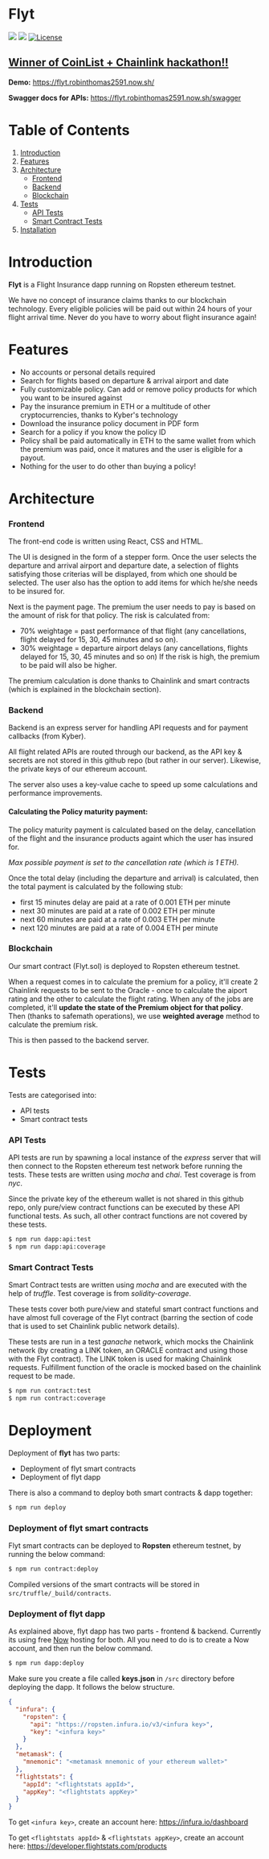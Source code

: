# Flyt
![](https://img.shields.io/badge/nodejs-12.04-blue.svg)
![](https://img.shields.io/badge/solidity-0.5.8-red)
[![License](https://img.shields.io/badge/license-MIT-green.svg)](https://opensource.org/licenses/MIT)

## [Winner of CoinList + Chainlink hackathon!!](https://blog.chain.link/winners-of-the-chainlink-virtual-hackathon/)

**Demo:** https://flyt.robinthomas2591.now.sh/

**Swagger docs for APIs:** https://flyt.robinthomas2591.now.sh/swagger

# Table of Contents
1. [Introduction](#introduction)
2. [Features](#features)
3. [Architecture](#architecture)
    - [Frontend](#frontend)
    - [Backend](#backend)
    - [Blockchain](#blockchain)
4. [Tests](#tests)
    - [API Tests](#api-tests)
    - [Smart Contract Tests](#smart-contract-tests)
5. [Installation](#installation)

# Introduction
**Flyt** is a Flight Insurance dapp running on Ropsten ethereum testnet.

We have no concept of insurance claims thanks to our blockchain technology. Every eligible policies will be paid out within 24 hours of your flight arrival time. Never do you have to worry about flight insurance again!

# Features
* No accounts or personal details required
* Search for flights based on departure & arrival airport and date
* Fully customizable policy. Can add or remove policy products for which you want to be insured against
* Pay the insurance premium in ETH or a multitude of other cryptocurrencies, thanks to Kyber's technology
* Download the insurance policy document in PDF form
* Search for a policy if you know the policy ID
* Policy shall be paid automatically in ETH to the same wallet from which the premium was paid, once it matures and the user is eligible for a payout.
* Nothing for the user to do other than buying a policy!

# Architecture

### Frontend
The front-end code is written using React, CSS and HTML.

The UI is designed in the form of a stepper form. Once the user selects the departure and arrival airport and departure date, a selection of flights satisfying those criterias will be displayed, from which one should be selected. The user also has the option to add items for which he/she needs to be insured for.

Next is the payment page. The premium the user needs to pay is based on the amount of risk for that policy. The risk is calculated from:
- 70% weightage = past performance of that flight (any cancellations, flight delayed for 15, 30, 45 minutes and so on).
- 30% weightage = departure airport delays (any cancellations, flights delayed for 15, 30, 45 minutes and so on)
If the risk is high, the premium to be paid will also be higher.

The premium calculation is done thanks to Chainlink and smart contracts (which is explained in the blockchain section).

### Backend
Backend is an express server for handling API requests and for payment callbacks (from Kyber).

All flight related APIs are routed through our backend, as the API key & secrets are not stored in this github repo (but rather in our server). Likewise, the private keys of our ethereum account.

The server also uses a key-value cache to speed up some calculations and performance improvements.

#### Calculating the Policy maturity payment:
The policy maturity payment is calculated based on the delay, cancellation of the flight and the insurance products againt which the user has insured for.

*Max possible payment is set to the cancellation rate (which is 1 ETH).*

Once the total delay (including the departure and arrival) is calculated, then the total payment is calculated by the following stub:
- first 15 minutes delay are paid at a rate of 0.001 ETH per minute
- next 30 minutes are paid at a rate of 0.002 ETH per minute
- next 60 minutes are paid at a rate of 0.003 ETH per minute
- next 120 minutes are paid at a rate of 0.004 ETH per minute

### Blockchain
Our smart contract (Flyt.sol) is deployed to Ropsten ethereum testnet.

When a request comes in to calculate the premium for a policy, it'll create 2 Chainlink requests to be sent to the Oracle - once to calculate the aiport rating and the other to calculate the flight rating. When any of the jobs are completed, it'll **update the state of the Premium object for that policy**. Then (thanks to safemath operations), we use **weighted average** method to calculate the premium risk.

This is then passed to the backend server.

# Tests
Tests are categorised into:
- API tests
- Smart contract tests

### API Tests
API tests are run by spawning a local instance of the *express* server that will then connect to the Ropsten ethereum test network before running the tests. These tests are written using *mocha* and *chai*. Test coverage is from *nyc*.

Since the private key of the ethereum wallet is not shared in this github repo, only pure/view contract functions can be executed by these API functional tests. As such, all other contract functions are not covered by these tests.

```sh
$ npm run dapp:api:test
$ npm run dapp:api:coverage
```

### Smart Contract Tests
Smart Contract tests are written using *mocha* and are executed with the help of *truffle*. Test coverage is from *solidity-coverage*.

These tests cover both pure/view and stateful smart contract functions and have almost full coverage of the Flyt contract (barring the section of code that is used to set Chainlink public network details).

These tests are run in a test *ganache* network, which mocks the Chainlink network (by creating a LINK token, an ORACLE contract and using those with the Flyt contract). The LINK token is used for making Chainlink requests. Fulfillment function of the oracle is mocked based on the chainlink request to be made.

```sh
$ npm run contract:test
$ npm run contract:coverage
```

# Deployment
Deployment of **flyt** has two parts:
- Deployment of flyt smart contracts
- Deployment of flyt dapp

There is also a command to deploy both smart contracts & dapp together:

```sh
$ npm run deploy
```

### Deployment of flyt smart contracts
Flyt smart contracts can be deployed to **Ropsten** ethereum testnet, by running the below command:

```sh
$ npm run contract:deploy
```

Compiled versions of the smart contracts will be stored in `src/truffle/_build/contracts`.

### Deployment of flyt dapp
As explained above, flyt dapp has two parts - frontend & backend. Currently its using free [Now](https://zeit.co/) hosting for both. All you need to do is to create a Now account, and then run the below command.

```sh
$ npm run dapp:deploy
```

Make sure you create a file called **keys.json** in `/src` directory before deploying the dapp. It follows the below structure.
```json
{
  "infura": {
    "ropsten": {
      "api": "https://ropsten.infura.io/v3/<infura key>",
      "key": "<infura key>"
    }
  },
  "metamask": {
    "mnemonic": "<metamask mnemonic of your ethereum wallet>"
  },
  "flightstats": {
    "appId": "<flightstats appId>",
    "appKey": "<flightstats appKey>"
  }
}
```

To get `<infura key>`, create an account here: https://infura.io/dashboard

To get `<flightstats appId>` & `<flightstats appKey>`, create an account here: https://developer.flightstats.com/products
